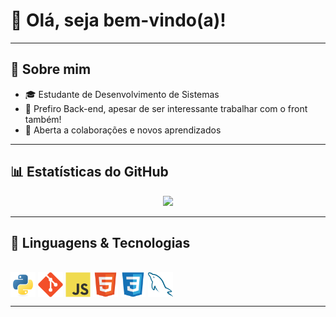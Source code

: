 # 👋 Olá, seja bem-vindo(a)!

---

## 🚀 Sobre mim

- 🎓 Estudante de Desenvolvimento de Sistemas 
- 📍 Prefiro Back-end, apesar de ser interessante trabalhar com o front também!
- 🤝 Aberta a colaborações e novos aprendizados  

---

## 📊 Estatísticas do GitHub

<div align="center">
  <img height="180px" src="https://github-readme-stats.vercel.app/api?username=Kelzita&show_icons=true&theme=tokyonight&include_all_commits=true&count_private=true"/>
</div>

---

## 🧠 Linguagens & Tecnologias

<div style="display: inline_block"><br>
  <img align="center" alt="Python" title="Python" height="40" width="40" src="https://raw.githubusercontent.com/devicons/devicon/master/icons/python/python-original.svg">
  <img align="center" alt="Git" title="Git" height="40" width="40" src="https://raw.githubusercontent.com/devicons/devicon/master/icons/git/git-original.svg">
  <img align="center" alt="JavaScript" title="JavaScript" height="40" width="40" src="https://raw.githubusercontent.com/devicons/devicon/master/icons/javascript/javascript-original.svg">
  <img align="center" alt="HTML5" title="HTML5" height="40" width="40" src="https://raw.githubusercontent.com/devicons/devicon/master/icons/html5/html5-original.svg">
  <img align="center" alt="CSS3" title="CSS3" height="40" width="40" src="https://raw.githubusercontent.com/devicons/devicon/master/icons/css3/css3-original.svg">
  <img align="center" alt="MySQL" title="MySQL" height="40" width="40" src="https://raw.githubusercontent.com/devicons/devicon/master/icons/mysql/mysql-original.svg">
</div>

---
